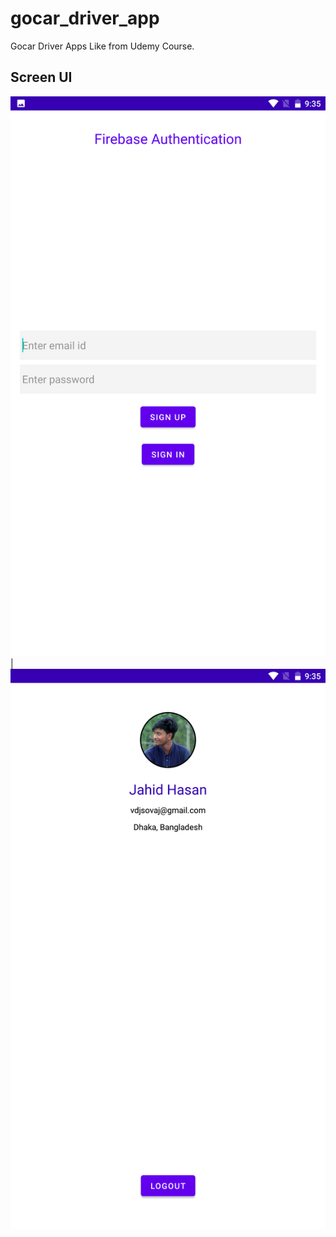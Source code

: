 # gocar_driver_app

Gocar Driver Apps Like from Udemy Course.

## Screen UI

![](https://github.com/JahidHasanCO/Android-MVVM-Architecture-Firebase-Dagger-Hilt-Coroutines-Flow/blob/master/ART/auth.png) | ![](https://github.com/JahidHasanCO/Android-MVVM-Architecture-Firebase-Dagger-Hilt-Coroutines-Flow/blob/master/ART/main.png) 

